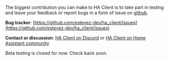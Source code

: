 The biggest contribution you can make to HA Client is to take part in testing and leave your feedback or report bugs in a form of issue on [github](https://github.com/estevez-dev/ha_client/issues).

**Bug tracker**: [https://github.com/estevez-dev/ha_client/issues](https://github.com/estevez-dev/ha_client/issues)

**Contact or discussion**: [HA Client on Discord](https://discord.gg/u9vq7QE) or [HA Client on Home Assistant community](https://community.home-assistant.io/c/mobile-apps/ha-client-android)

Beta testing is closed for now. Check back soon.
